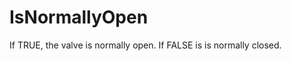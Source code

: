 IsNormallyOpen
==============

If TRUE, the valve is normally open. If FALSE is is normally closed.
